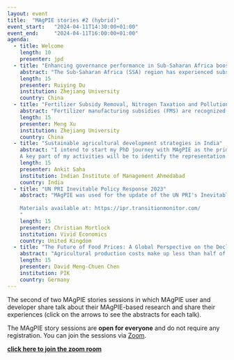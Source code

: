 ```yaml
---
layout: event
title:  "MAgPIE stories #2 (hybrid)"
event_start:   "2024-04-11T14:30:00+01:00"
event_end:     "2024-04-11T16:00:00+01:00"
agenda:
  - title: Welcome
    length: 10
    presenter: jpd 
  - title: "Enhancing governance performance in Sub-Saharan Africa boosts climate mitigation and food security"
    abstract: "The Sub-Saharan Africa (SSA) region has experienced substantial population growth over the past decades while exhibiting weak governance, contributing to unsustainable agricultural production and land use. However, the importance of governance in improving food security and mitigating environmental degradation has been limited explored. Using an agro-economic dynamic optimization model, we investigate the impacts of governance performance on land use patterns, greenhouse gas (GHG) emissions, and food security in SSA region. Our findings underscore that improving governance performance could reduce emissions while ensure food security. Strong governance leads to less deforestation, further reducing GHG emissions in the Agriculture, Forestry, and Other Land Use (AFOLU) sector. Meanwhile, the scenario representing strong governance achieves higher crop yields, lower food prices and food expenditure, as well as improved self-sufficiency."
    length: 15
    presenter: Ruiying Du
    institution: Zhejiang University
    country: China
  - title: "Fertilizer Subsidy Removal, Nitrogen Taxation and Pollution Reduction: A Comparative Analysis in China"
    abstract: "Fertilizer manufacturing subsidies (FMS) are recognized as an important factor contributing to China's excessive fertilizer use by reducing fertilizer prices. In an effort to address this overuse, the Chinese government had phased out FMS by 2015. This study presents a comparative analysis of two environmental policies—fertilizer manufacturing subsidy removal and nitrogen taxation—on nitrogen pollution emissions and food security. Using an agro-economic land system model (MAgPIE), we find that imposing a nitrogen taxation is more effective for controlling nitrogen pollution emissions compared to FMS removal, based on nitrogen pollution reductions per unit cost. However, nitrogen taxation could lead to higher food prices and lower self-sufficiency, while FMS removal has marginal impacts on food security. An uncertainty analysis of fertilizer price is conducted through Monte Carlo simulation, highlighting the robustness of our model results."
    length: 15
    presenter: Meng Xu
    institution: Zhejiang University
    country: China
  - title: "Sustainable agricultural development strategies in India"
    abstract: "I intend to start my PhD journey with MAgPIE as the primary tool, where my research will focus on regional spatial analysis aimed at mapping future land-use patterns, incorporating an analysis of the probability of adopting new agricultural innovations and their impacts on major climate indicators. This will involve integration of empirical analysis using data from national and global datasets, for India. 
    A key part of my activities will be to identify the representation of feed baskets for India within MAgPIE and improve the accounting within the model. For this, I will be working on internal R packages (mruniverse, magclass, etc.) and try to improve the representation of feed baskets and livestock productivity in the model, for India. Through these ideas, combined with the modularity and spatio-temporal flexibility in MAgPIE, I seek to contribute valuable insights into the direction of sustainable agricultural practices in India."
    length: 15 
    presenter: Ankit Saha
    institution: Indian Institute of Management Ahmedabad
    country: India
  - title: "UN PRI Inevitable Policy Response 2023"
    abstract: "MAgPIE was used for the update of the UN PRI's Inevitable Policy Response (IPR) project, updating the modelling with the most recent changes in policy and demand.
    
    Materials available at: https://ipr.transitionmonitor.com/
    "
    length: 15
    presenter: Christian Mortlock
    institution: Vivid Economics
    country: United Kingdom
  - title: "The Future of Food Prices: A Global Perspective on the Declining Importance of Agricultural Production Costs"
    abstract: "Agricultural production costs make up less than half of total food prices for higher-income countries, and the farm share of food prices will likely further decrease globally. Added-value components such as transport, processing, marketing, and catering are of increasing importance in food value chains. Using a combined statistical and process-based modelling framework (the MAgPIE model), we derive and project the value-added component of food prices for 136 countries and 7 different food groups, for food-at-home and food-away-from-home. We confirm the declining importance of the producer share in consumer food prices across food products, and highlight the future evolution of consumer prices under a business-as-usual as well as a climate mitigation scenario."
    length: 15
    presenter: David Meng-Chuen Chen
    institution: PIK
    country: Germany
---
```


The second of two MAgPIE stories sessions in which MAgPIE user and developer
share talk about their MAgPIE-based research and share their experiences (click
on the arrows to see the abstracts for each talk).

The MAgPIE story sessions are **open for everyone** and do not require any registration. You can join the sessions via [Zoom](https://pik-potsdam.zoom-x.de/j/63414780182?pwd=OTFpbDJVdU02cUZocy90L3hlODRnQT09).

[**click here to join the zoom room**](https://pik-potsdam.zoom-x.de/j/63414780182?pwd=OTFpbDJVdU02cUZocy90L3hlODRnQT09)